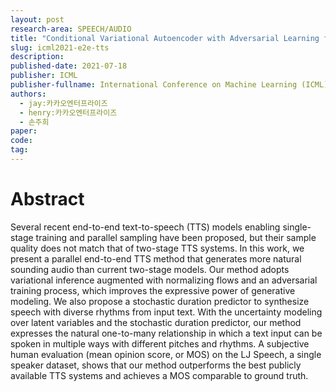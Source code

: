 ```yaml
---
layout: post
research-area: SPEECH/AUDIO
title: "Conditional Variational Autoencoder with Adversarial Learning for End-to-End Text-to-Speech"
slug: icml2021-e2e-tts
description:
published-date: 2021-07-18
publisher: ICML
publisher-fullname: International Conference on Machine Learning (ICML)
authors:
  - jay:카카오엔터프라이즈
  - henry:카카오엔터프라이즈
  - 손주희
paper:
code:
tag:
---
```


# Abstract

Several recent end-to-end text-to-speech (TTS) models enabling single-stage training and parallel sampling have been proposed, but their sample quality does not match that of two-stage TTS systems. In this work, we present a parallel end-to-end TTS method that generates more natural sounding audio than current two-stage models. Our method adopts variational inference augmented with normalizing flows and an adversarial training process, which improves the expressive power of generative modeling. We also propose a stochastic duration predictor to synthesize speech with diverse rhythms from input text. With the uncertainty modeling over latent variables and the stochastic duration predictor, our method expresses the natural one-to-many relationship in which a text input can be spoken in multiple ways with different pitches and rhythms. A subjective human evaluation (mean opinion score, or MOS) on the LJ Speech, a single speaker dataset, shows that our method outperforms the best publicly available TTS systems and achieves a MOS comparable to ground truth.
